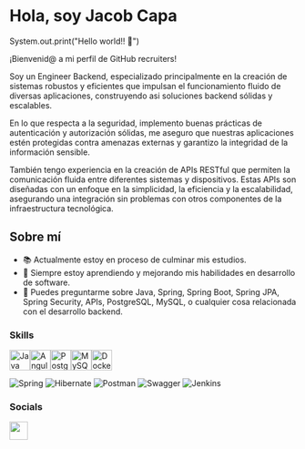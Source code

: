 # Hola, soy Jacob Capa
System.out.print("Hello world!! 🫡")

¡Bienvenid@ a mi perfil de GitHub recruiters!

Soy un Engineer Backend, especializado principalmente en la creación de sistemas robustos y eficientes que impulsan el funcionamiento fluido de diversas aplicaciones, 
construyendo asi soluciones backend sólidas y escalables.

En lo que respecta a la seguridad, implemento buenas prácticas de autenticación y autorización sólidas, me aseguro que nuestras aplicaciones estén protegidas contra amenazas externas y 
garantizo la integridad de la información sensible.

También tengo experiencia en la creación de APIs RESTful que permiten la comunicación fluida entre diferentes sistemas y dispositivos. 
Estas APIs son diseñadas con un enfoque en la simplicidad, la eficiencia y la escalabilidad, asegurando una integración sin problemas con otros componentes de la infraestructura tecnológica.

## Sobre mí
- 📚 Actualmente estoy en proceso de culminar mis estudios.
- 🧠 Siempre estoy aprendiendo y mejorando mis habilidades en desarrollo de software.
- 🥷 Puedes preguntarme sobre Java, Spring, Spring Boot, Spring JPA, Spring Security, APIs, PostgreSQL, MySQL, o cualquier cosa relacionada con el desarrollo backend.

### Skills 
<p align="left">
<a href="https://www.oracle.com/java/" target="_blank" rel="noreferrer"><img src="https://raw.githubusercontent.com/danielcranney/readme-generator/main/public/icons/skills/java-colored.svg" width="36" height="36" alt="Java" /></a><a href="https://angular.io/" target="_blank" rel="noreferrer"><img src="https://raw.githubusercontent.com/danielcranney/readme-generator/main/public/icons/skills/angularjs-colored.svg" width="36" height="36" alt="Angular" /></a><a href="https://www.postgresql.org/" target="_blank" rel="noreferrer"><img src="https://raw.githubusercontent.com/danielcranney/readme-generator/main/public/icons/skills/postgresql-colored.svg" width="36" height="36" alt="PostgreSQL" /></a><a href="https://www.mysql.com/" target="_blank" rel="noreferrer"><img src="https://raw.githubusercontent.com/danielcranney/readme-generator/main/public/icons/skills/mysql-colored.svg" width="36" height="36" alt="MySQL" /></a><a href="https://www.docker.com/" target="_blank" rel="noreferrer"><img src="https://raw.githubusercontent.com/danielcranney/readme-generator/main/public/icons/skills/docker-colored.svg" width="36" height="36" alt="Docker" /></a>
 </p> 

![Spring](https://img.shields.io/badge/spring-%236DB33F.svg?style=for-the-badge&logo=spring&logoColor=white) ![Hibernate](https://img.shields.io/badge/Hibernate-59666C?style=for-the-badge&logo=Hibernate&logoColor=white) ![Postman](https://img.shields.io/badge/Postman-FF6C37?style=for-the-badge&logo=postman&logoColor=white) ![Swagger](https://img.shields.io/badge/-Swagger-%23Clojure?style=for-the-badge&logo=swagger&logoColor=white) ![Jenkins](https://img.shields.io/badge/jenkins-%232C5263.svg?style=for-the-badge&logo=jenkins&logoColor=white)
                

### Socials
<p align="left"> <a href="https://www.x.com/jcobjoss777" target="_blank" rel="noreferrer"> <picture> <source media="(prefers-color-scheme: dark)" srcset="https://raw.githubusercontent.com/danielcranney/readme-generator/main/public/icons/socials/twitter-dark.svg" /> <source media="(prefers-color-scheme: light)" srcset="https://raw.githubusercontent.com/danielcranney/readme-generator/main/public/icons/socials/twitter.svg" /> <img src="https://raw.githubusercontent.com/danielcranney/readme-generator/main/public/icons/socials/twitter.svg" width="32" height="32" /> </picture> </a></p>

